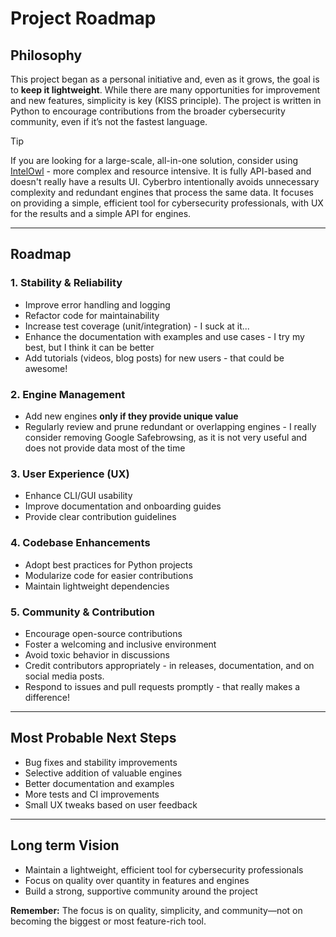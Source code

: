 # Project Roadmap

## Philosophy

This project began as a personal initiative and, even as it grows, the goal is to **keep it lightweight**. While there are many opportunities for improvement and new features, simplicity is key (KISS principle). The project is written in Python to encourage contributions from the broader cybersecurity community, even if it’s not the fastest language.

> [!TIP]
> If you are looking for a large-scale, all-in-one solution, consider using [IntelOwl](https://github.com/intelowlproject/IntelOwl) - more complex and resource intensive. It is fully API-based and doesn't really have a results UI. Cyberbro intentionally avoids unnecessary complexity and redundant engines that process the same data. It focuses on providing a simple, efficient tool for cybersecurity professionals, with UX for the results and a simple API for engines.

---

## Roadmap

### 1. Stability & Reliability
- Improve error handling and logging
- Refactor code for maintainability
- Increase test coverage (unit/integration) - I suck at it...
- Enhance the documentation with examples and use cases - I try my best, but I think it can be better
- Add tutorials (videos, blog posts) for new users - that could be awesome!

### 2. Engine Management
- Add new engines **only if they provide unique value**
- Regularly review and prune redundant or overlapping engines - I really consider removing Google Safebrowsing, as it is not very useful and does not provide data most of the time

### 3. User Experience (UX)
- Enhance CLI/GUI usability
- Improve documentation and onboarding guides
- Provide clear contribution guidelines

### 4. Codebase Enhancements
- Adopt best practices for Python projects
- Modularize code for easier contributions
- Maintain lightweight dependencies

### 5. Community & Contribution
- Encourage open-source contributions
- Foster a welcoming and inclusive environment
- Avoid toxic behavior in discussions
- Credit contributors appropriately - in releases, documentation, and on social media posts.
- Respond to issues and pull requests promptly - that really makes a difference!

---

## Most Probable Next Steps

- Bug fixes and stability improvements
- Selective addition of valuable engines
- Better documentation and examples
- More tests and CI improvements
- Small UX tweaks based on user feedback

---

## Long term Vision
- Maintain a lightweight, efficient tool for cybersecurity professionals
- Focus on quality over quantity in features and engines
- Build a strong, supportive community around the project

**Remember:** The focus is on quality, simplicity, and community—not on becoming the biggest or most feature-rich tool.